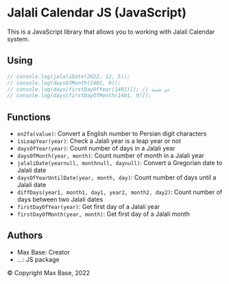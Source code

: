# Jalali Calendar JS (JavaScript)

This is a JavaScript library that allows you to working with Jalali Calendar system.

## Using

```javascript
// console.log(jalaliDate(2022, 12, 5));
// console.log(daysOfMonth(1401, 9));
// console.log(days[firstDayOfYear(1401)]); // دو شنبه
// console.log(days[firstDayOfMonth(1401, 9)]);
```

## Functions

- `en2fa(value)`: Convert a English number to Persian digit characters
- `isLeapYear(year)`: Check a Jalali year is a leap year or not
- `daysOfYear(year)`: Count number of days in a Jalali year
- `daysOfMonth(year, month)`: Count number of month in a Jalali year
- `jalaliDate(yearnull, monthnull, daynull)`: Convert a Gregorian date to Jalali date
- `daysOfYearUntilDate(year, month, day)`: Count number of days until a Jalali date
- `diffDays(year1, month1, day1, year2, month2, day2)`: Count number of days between two Jalali dates
- `firstDayOfYear(year)`: Get first day of a Jalali year
- `firstDayOfMonth(year, month)`: Get first day of a Jalali month

## Authors

- Max Base: Creator
- ...: JS package

© Copyright Max Base, 2022

